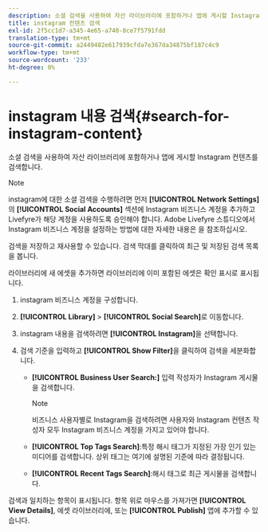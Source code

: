 ```yaml
---
description: 소셜 검색을 사용하여 자산 라이브러리에 포함하거나 앱에 게시할 Instagram 컨텐츠를 검색합니다.
title: instagram 컨텐츠 검색
exl-id: 2f5cc1d7-a345-4e65-a740-8ce7f5791fdd
translation-type: tm+mt
source-git-commit: a2449482e617939cfda7e367da34875bf187c4c9
workflow-type: tm+mt
source-wordcount: '233'
ht-degree: 0%

---
```


# instagram 내용 검색{#search-for-instagram-content}

소셜 검색을 사용하여 자산 라이브러리에 포함하거나 앱에 게시할 Instagram 컨텐츠를 검색합니다.

>[!NOTE]
>
>instagram에 대한 소셜 검색을 수행하려면 먼저 **[!UICONTROL Network Settings]**&#x200B;의 **[!UICONTROL Social Accounts]** 섹션에 Instagram 비즈니스 계정을 추가하고 Livefyre가 해당 계정을 사용하도록 승인해야 합니다. Adobe Livefyre 스튜디오에서 Instagram 비즈니스 계정을 설정하는 방법에 대한 자세한 내용은 [](../c-users-creating-accounts-with-studio-access/t-configure-social-accout-instagram/c-about-instagram-accounts.md#c_about_instagram_accounts)을 참조하십시오.

검색을 저장하고 재사용할 수 있습니다. 검색 막대를 클릭하여 최근 및 저장된 검색 목록을 봅니다.

라이브러리에 새 에셋을 추가하면 라이브러리에 이미 포함된 에셋은 확인 표시로 표시됩니다.

1. instagram 비즈니스 계정을 구성합니다.
1. **[!UICONTROL Library]** > **[!UICONTROL Social Search]**&#x200B;로 이동합니다.
1. instagram 내용을 검색하려면 **[!UICONTROL Instagram]**&#x200B;을 선택합니다.
1. 검색 기준을 입력하고 **[!UICONTROL Show Filter]**&#x200B;을 클릭하여 검색을 세분화합니다.

   * **[!UICONTROL Business User Search:]** 입력 작성자가 Instagram 게시물을 검색합니다.

      >[!NOTE]
      >
      >비즈니스 사용자별로 Instagram을 검색하려면 사용자와 Instagram 컨텐츠 작성자 모두 Instagram 비즈니스 계정을 가지고 있어야 합니다.

   * **[!UICONTROL Top Tags Search]**:특정 해시 태그가 지정된 가장 인기 있는 미디어를 검색합니다. 상위 태그는 여기에 설명된 기준에 따라 결정됩니다.[](https://developers.facebook.com/docs/instagram-api/reference/hashtag/top-media)

   * **[!UICONTROL Recent Tags Search]**:해시 태그로 최근 게시물을 검색합니다.

검색과 일치하는 항목이 표시됩니다. 항목 위로 마우스를 가져가면 **[!UICONTROL View Details]**, 에셋 라이브러리에, 또는 **[!UICONTROL Publish]** 앱에 추가할 수 있습니다.
